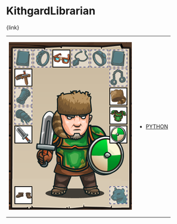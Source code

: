 # KithgardLibrarian 

{link}
<table>
<tr>
<td>

![Hero Picture](hero.png?raw=true "Hero Picture")

</td>
<td>
<ul>
<li>

[PYTHON](KithgardLibrarian.py)

</li>
</td>
</tr>
<table>